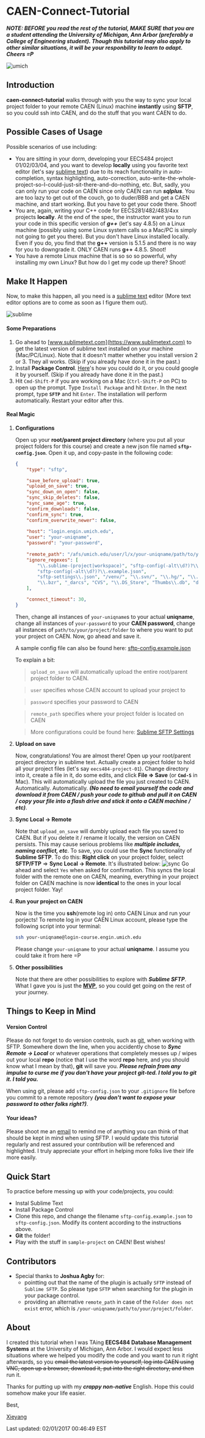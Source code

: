 # CAEN-Connect-Tutorial

***NOTE: BEFORE you read the rest of the tutorial, MAKE SURE that you are a student attending the University of Michigan, Ann Arbor (preferably a College of Engineering student). Though this tutorial may also apply to other similar situations, it will be your responbility to learn to adapt. Cheers =P***

![umich](./pic/umich.png)

## Introduction

**caen-connect-tutorial** walks through with you the way to sync your local project folder to your remote CAEN (Linux) machine **instantly** using **SFTP**, so you could ssh into CAEN, and do the stuff that you want CAEN to do. 

## Possible Cases of Usage

Possible scenarios of use including:

- You are sitting in your dorm, developing your EECS484 project 01/02/03/04, and you want to develop **locally** using you favorite text editor (let's say [sublime text](https://www.sublimetext.com)) due to its reach functionality in auto-completion, syntax highlighting, auto-correction, auto-write-the-whole-project-so-I-could-just-sit-there-and-do-nothing, etc. But, sadly, you can only run your code on CAEN since only CAEN can run ***sqlplus***. You are too lazy to get out of the couch, go to duder/BBB and get a CAEN machine, and start working. But you have to get your code there. Shoot!
- You are, again, writing your C++ code for EECS281/482/483/4xx projects **locally**. At the end of the spec, the instructor want you to run your code in this specific version of ***g++*** (let's say 4.8.5) on a Linux machine (possibly using some Linux system calls so a Mac/PC is simply not going to get you there). But you don't have Linux installed locally. Even if you do, you find that the **g++** version is 5.1.5 and there is no way for you to downgrade it. ONLY CAEN runs **g++** 4.8.5. Shoot!
- You have a remote Linux machine that is so so so powerful, why installing my own Linux? But how do I get my code up there? Shoot!

## Make It Happen

Now, to make this happen, all you need is a [sublime text](https://www.sublimetext.com) editor (More text editor options are to come as soon as I figure them out).

![sublime](./pic/sublime.png)

#### Some Preparations
1. Go ahead to [www.sublimetext.com](https://www.sublimetext.com) to get the latest version of sublime text installed on your machine (Mac/PC/Linux). Note that it doesn't matter whether you install version 2 or 3. They all works. (Skip if you already have done it in the past.)
2. Install **Package Control**. [Here](https://packagecontrol.io/installation)'s how you could do it, or you could google it by yourself. (Skip if you already have done it in the past.)
3. Hit `Cmd-Shift-P` if you are working on a Mac (`Ctrl-Shift-P` on PC) to open up the prompt. Type `Install Package` and hit `Enter`. In the next prompt, type **`SFTP`** and hit `Enter`. The installation will perform automatically. Restart your editor after this.

#### Real Magic
1. **Configurations**

	Open up your **root/parent project directory** (where you put all your project folders for this course) and create a new json file named **`sftp-config.json`**. Open it up, and copy-paste in the following code:

	```json
	{    
	    "type": "sftp",
	
	    "save_before_upload": true,
	    "upload_on_save": true,
	    "sync_down_on_open": false,
	    "sync_skip_deletes": false,
	    "sync_same_age": true,
	    "confirm_downloads": false,
	    "confirm_sync": true,
	    "confirm_overwrite_newer": false,
	    
	    "host": "login.engin.umich.edu",
	    "user": "your-uniqname",
	    "password": "your-password",
	    
	    "remote_path": "/afs/umich.edu/user/l/x/your-uniqname/path/to/your/project/folder",
	    "ignore_regexes": [
	        "\\.sublime-(project|workspace)", "sftp-config(-alt\\d?)?\\.json",
	        "sftp-config(-alt\\d?)?\\.example.json",
	        "sftp-settings\\.json", "/venv/", "\\.svn/", "\\.hg/", "\\.git/",
	        "\\.bzr", "_darcs", "CVS", "\\.DS_Store", "Thumbs\\.db", "desktop\\.ini"
	    ],
	
	    "connect_timeout": 30,
	}
	```
	Then, change all instances of `your-uniqname`s to your actual **uniqname**, change all instances of `your-password` to your **CAEN password**, change all instances of `path/to/your/project/folder` to where you want to put your project on CAEN. Now, go ahead and save it.
		
	A sample config file can also be found here: [sftp-config.example.json](./sftp-config.example.json)
	
	To explain a bit:
	> `upload_on_save` will automatically upload the entire root/parent project folder to CAEN.
	
	> `user` specifies whose CAEN account to upload your project to
	
	> `password` specifies your password to CAEN
	
	> `remote_path` specifies where your project folder is located on CAEN
	
	> More configurations could be found here: [Sublime SFTP Settings](https://wbond.net/sublime_packages/sftp/settings#Settings)

2. **Upload on save**

	Now, congratulations! You are almost there! Open up your root/parent project directory in sublime text. Actually create a project folder to hold all your project files (let's say `eecs484-project-01`). Change directory into it, create a file in it, do some edits, and click **File => Save** (or **`Cmd-S`** in Mac). This will automatically upload the file you just created to CAEN. Automatically. Automatically. ***(No need to email yourself the code and download it from CAEN / push your code to github and pull it on CAEN / copy your file into a flash drive and stick it onto a CAEN machine / etc)***.

3. **Sync Local -> Remote** 
	
	Note that `upload_on_save` will dumbly upload each file you saved to CAEN. But if you delete it / rename it locally, the version on CAEN persists. This may cause serious problems like ***multiple includes, naming conflict, etc***. To save, you could use the **Sync** functionality of **Sublime SFTP**. To do this: **Right click** on your project folder, select **SFTP/FTP** => **Sync Local -> Remote**. It's illustrated below:
	![sync](./pic/sync.jpg)
	Go ahead and select `Yes` when asked for confirmation. This syncs the local folder with the remote one on CAEN, meaning, everything in your project folder on CAEN machine is now **identical** to the ones in your local project folder. Yay!
	
4. **Run your project on CAEN**

	Now is the time you **ssh**(remote log in) onto CAEN Linux and run your porjects! To remote log in your CAEN Linux account, please type the following script into your terminal:
	
	```sh
	ssh your-uniqname@login-course.engin.umich.edu
	```
	
	Please change `your-uniqname` to your actual **uniqname**. I assume you could take it from here =P
	
5. **Other possibilities**

	Note that there are other possibilities to explore with ***Sublime SFTP***. What I gave you is just the **[MVP](https://en.wikipedia.org/wiki/Minimum_viable_product)**, so you could get going on the rest of your journey.
	

## Things to Keep in Mind

#### Version Control
Please do not forget to do version controls, such as [git](https://en.wikipedia.org/wiki/Git), when working with SFTP. Somewhere down the line, when you accidently chose to ***Sync Remote -> Local*** or whatever operations that completely messes up / wipes out your local **repo** (notice that I use the word **repo** here, and you should know what I mean by that), **git** will save you. ***Please refrain from any impulse to curse me if you don't have your project git-ted. I told you to git it. I told you.***

When using git, please add `sftp-config.json` to your `.gitignore` file before you commit to a remote repository ***(you don't want to expose your password to other folks right?)***. 

#### Your ideas?
Please shoot me an [email](mailto:lxieyang@umich.edu) to remind me of anything you can think of that should be kept in mind when using SFTP. I would update this tutorial regularly and rest assured your contribution will be referenced and highlighted. I truly appreciate your effort in helping more folks live their life more easily.

## Quick Start
To practice before messing up with your code/projects, you could:

- Instal Sublime Text
- Install Package Control
- Clone this repo, and change the filename `sftp-config.example.json` to `sftp-config.json`. Modify its content according to the instructions above.
- **Git** the folder!
- Play with the stuff in `sample-project` on CAEN! Best wishes!


## Contributors
- Special thanks to **Joshua Agby** for:
	- pointting out that the name of the plugin is actually `SFTP` instead of `Sublime SFTP`. So please type `SFTP` when searching for the plugin in your package control.
	- providing an alternative `remote_path` in case of the `Folder does not exist` error, which is `/your-uniqname/path/to/your/project/folder`.

## About
I created this tutorial when I was TAing **EECS484 Database Management Systems** at the University of Michigan, Ann Arbor. I would expect less situations where we helped you modify the code and you want to run it right afterwards, so you ~~email the latest version to yourself, log into CAEN using VNC, open up a browser, download it, put into the right directory, and then~~ run it.

Thanks for putting up with my ***crappy non-native*** English. Hope this could somehow make your life easier. 

Best,

[Xieyang](http://lxieyang.github.io)

Last updated: 02/01/2017 00:46:49 EST
